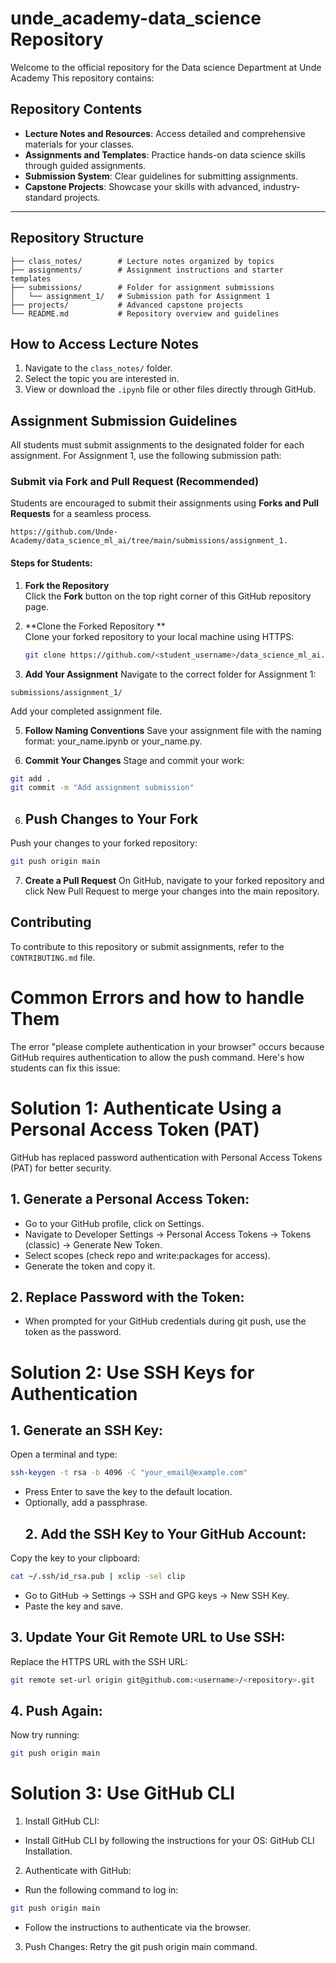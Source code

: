 # unde_academy-data_science Repository
Welcome to the official repository for  the Data science Department at Unde Academy This repository contains:

## Repository Contents
- **Lecture Notes and Resources**: Access detailed and comprehensive materials for your classes.
- **Assignments and Templates**: Practice hands-on data science skills through guided assignments.
- **Submission System**: Clear guidelines for submitting assignments.
- **Capstone Projects**: Showcase your skills with advanced, industry-standard projects.

---

## Repository Structure
```plaintext
├── class_notes/        # Lecture notes organized by topics
├── assignments/        # Assignment instructions and starter templates
├── submissions/        # Folder for assignment submissions
│   └── assignment_1/   # Submission path for Assignment 1
├── projects/           # Advanced capstone projects
└── README.md           # Repository overview and guidelines
```
## How to Access Lecture Notes
1. Navigate to the `class_notes/` folder.
2. Select the topic you are interested in.
3. View or download the `.ipynb` file or other files directly through GitHub.

## Assignment Submission Guidelines
All students must submit assignments to the designated folder for each assignment. For Assignment 1, use the following submission path:

### **Submit via Fork and Pull Request (Recommended)**  
Students are encouraged to submit their assignments using **Forks and Pull Requests** for a seamless process.
```plaintext
https://github.com/Unde-Academy/data_science_ml_ai/tree/main/submissions/assignment_1.
```

#### Steps for Students:
1. **Fork the Repository**  
   Click the **Fork** button on the top right corner of this GitHub repository page.

2. **Clone the Forked Repository **  
   Clone your forked repository to your local machine using HTTPS:  
   ```bash
   git clone https://github.com/<student_username>/data_science_ml_ai.git

3. **Add Your Assignment**
Navigate to the correct folder for Assignment 1:
```plaintext
submissions/assignment_1/
```
Add your completed assignment file.


5. **Follow Naming Conventions**
Save your assignment file with the naming format: your_name.ipynb or your_name.py.

6. **Commit Your Changes**
Stage and commit your work:
```bash
git add .
git commit -m "Add assignment submission"
```
6. ## Push Changes to Your Fork
Push your changes to your forked repository:
```bash
git push origin main
```
7. **Create a Pull Request**
On GitHub, navigate to your forked repository and click New Pull Request to merge your changes into the main repository.

## Contributing
To contribute to this repository or submit assignments, refer to the  `CONTRIBUTING.md` file.

#  Common Errors and how to handle Them
The error "please complete authentication in your browser" occurs because GitHub requires authentication to allow the push command. Here's how students can fix this issue:

# Solution 1: Authenticate Using a Personal Access Token (PAT)

GitHub has replaced password authentication with Personal Access Tokens (PAT) for better security.

## 1. Generate a Personal Access Token:
- Go to your GitHub profile, click on Settings.
- Navigate to Developer Settings → Personal Access Tokens → Tokens (classic) → Generate New Token.
- Select scopes (check repo and write:packages for access).
- Generate the token and copy it.

## 2. Replace Password with the Token:
- When prompted for your GitHub credentials during git push, use the token as the password.

# Solution 2: Use SSH Keys for Authentication
## 1. Generate an SSH Key:

Open a terminal and type:
```bash
ssh-keygen -t rsa -b 4096 -C "your_email@example.com"
```
- Press Enter to save the key to the default location.
- Optionally, add a passphrase.
  ## 2.  Add the SSH Key to Your GitHub Account:
Copy the key to your clipboard:
```bash
cat ~/.ssh/id_rsa.pub | xclip -sel clip
```
- Go to GitHub → Settings → SSH and GPG keys → New SSH Key.
- Paste the key and save.

## 3. Update Your Git Remote URL to Use SSH:
Replace the HTTPS URL with the SSH URL:
```bash
git remote set-url origin git@github.com:<username>/<repository>.git
```
## 4. Push Again:
Now try running:
```bash
git push origin main
```
# Solution 3: Use GitHub CLI
1. Install GitHub CLI:
- Install GitHub CLI by following the instructions for your OS: GitHub CLI Installation.
2. Authenticate with GitHub:
- Run the following command to log in:
```bash
git push origin main
```
- Follow the instructions to authenticate via the browser.
 3. Push Changes:
Retry the git push origin main command.

















